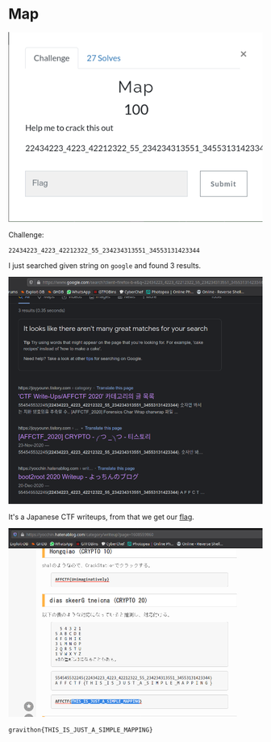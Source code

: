 # Map

![](img/1.png)

Challenge:
```
22434223_4223_42212322_55_234234313551_34553131423344
```
I just searched given string on `google` and found 3 results.

![](img/2.png)

It's a Japanese CTF writeups, from that we get our [flag](https://yocchin.hatenablog.com/category/writeup?page=1608559860).

![](img/3.png)

```
gravithon{THIS_IS_JUST_A_SIMPLE_MAPPING}
```
